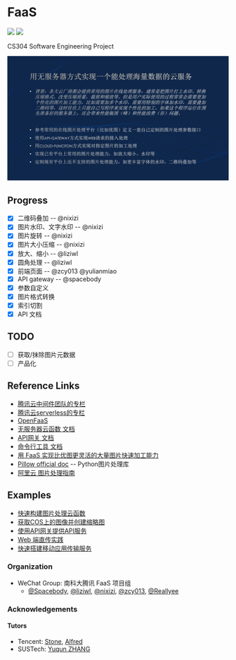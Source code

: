 # FaaS

![](https://img.shields.io/badge/FaaS-v1.0.0-orange.svg)
![](https://img.shields.io/badge/license-MIT-blue.svg)

CS304 Software Engineering Project

![projetc](./project.png)

## Progress

- [x] 二维码叠加 -- @nixizi
- [x] 图片水印、文字水印 -- @nixizi
- [x] 图片旋转 -- @nixizi
- [x] 图片大小压缩 -- @nixizi
- [x] 放大、缩小 -- @liziwl
- [x] 圆角处理 -- @liziwl
- [x] 前端页面 -- @zcy013 @yulianmiao
- [x] API gateway -- @spacebody
- [x] 参数自定义
- [x] 图片格式转换
- [x] 索引切割
- [x] API 文档

## TODO

- [ ] 获取/抹除图片元数据
- [ ] 产品化

## Reference Links

* [腾讯云中间件团队的专栏](https://cloud.tencent.com/developer/column/1027)
* [腾讯云serverless的专栏](https://cloud.tencent.com/developer/column/1196)
* [OpenFaaS](https://www.openfaas.com)
* [无服务器云函数 文档](https://cloud.tencent.com/document/product/583)
* [API网关 文档](https://cloud.tencent.com/document/product/628)
* [命令行工具 文档](https://cloud.tencent.com/document/product/440)
* [用 FaaS 实现比优图更灵活的大量图片快速加工能力](https://cloud.tencent.com/developer/article/1011234)
* [Pillow official doc](https://pillow.readthedocs.io/en/latest/) -- Python图片处理库
* [阿里云 图片处理指南](https://www.alibabacloud.com/help/zh/doc-detail/44688.htm)

## Examples

* [快速构建图片处理云函数](./快速部署创建流程.md)
* [获取COS上的图像并创建缩略图](https://cloud.tencent.com/document/product/583/9734)
* [使用API网关提供API服务](https://cloud.tencent.com/document/product/583/13197)
* [Web 端直传实践](https://cloud.tencent.com/document/product/436/9067)
* [快速搭建移动应用传输服务](https://cloud.tencent.com/document/product/436/9068)

### Organization

- WeChat Group: 南科大腾讯 FaaS 项目组
    - [@Spacebody](https://github.com/Spacebody), [@liziwl](https://github.com/liziwl), [@nixizi](https://github.com/nixizi), [@zcy013](https://github.com/zcy013), [@Reallyee](https://github.com/Reallyee)

### Acknowledgements

#### Tutors

- Tencent: [Stone](https://cloud.tencent.com/developer/user/561187/activities), [Alfred](https://cloud.tencent.com/developer/user/1082401)
- SUSTech: [Yuqun ZHANG](http://cse.sustc.edu.cn/cn/people/view/people_id/54/)
